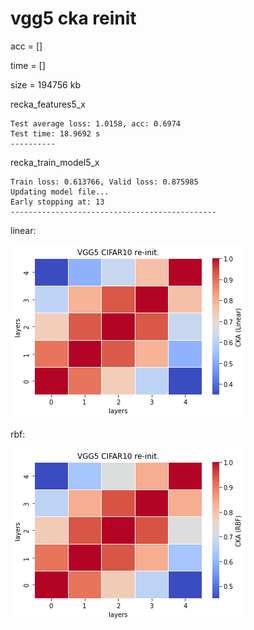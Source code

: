 # vgg5 cka reinit
acc = []

time = []

size = 194756 kb

recka_features5_x
```
Test average loss: 1.0158, acc: 0.6974
Test time: 18.9692 s
----------

```

recka_train_model5_x
```
Train loss: 0.613766, Valid loss: 0.875985
Updating model file...
Early stopping at: 13
----------------------------------------------

```

linear:

![recka5linear](recka5linear.png)

rbf:

![recka5rbf](recka5rbf.png)
